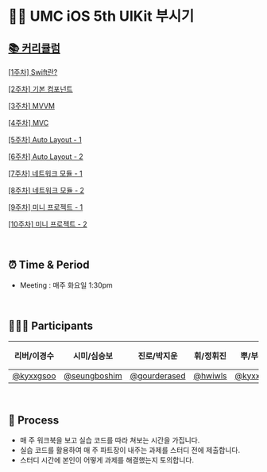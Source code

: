 # 👊🏻 UMC iOS 5th UIKit 부시기

## <a href="https://small-newsprint-0de.notion.site/UIKit-42fd7d28ed664ec9a7c040d46cb3de35">📚 커리큘럼</a>

<a href="https://small-newsprint-0de.notion.site/1-Swift-099bf96aa5d649178d01a606a9bd8ebc">[1주차] Swift란?</a>

<a href="https://small-newsprint-0de.notion.site/2-0e4890f32f14466b8ab2691b5c9e426a">[2주차] 기본 컴포넌트</a>

<a href="https://small-newsprint-0de.notion.site/3-MVVM-79e1250d50f3415aa13248eb82e508fe">[3주차] MVVM</a>

<a href="https://small-newsprint-0de.notion.site/4-MVC-d7c92ae665bb4ee4ae3edce1cc8a9af7">[4주차] MVC</a>

<a href="https://small-newsprint-0de.notion.site/5-Auto-Layout-1-7cf18380f4594c27984041e485b2726c">[5주차] Auto Layout - 1</a>

<a href="https://small-newsprint-0de.notion.site/6-Auto-Layout-2-811ffbffa3f74938adcd68b3d6cfd816">[6주차] Auto Layout - 2</a>

<a href="https://small-newsprint-0de.notion.site/7-1-8fb33260f6954fbb980f8ac2e7ced13f">[7주차] 네트워크 모듈 - 1</a>

<a href="https://small-newsprint-0de.notion.site/8-2-0d379cc8a8224429ad224dc7b12301f5">[8주차] 네트워크 모듈 - 2</a>

<a href="https://small-newsprint-0de.notion.site/9-1-fb5b3f541b014640bceb37c950ebb5c6">[9주차] 미니 프로젝트 - 1</a>

<a href="https://small-newsprint-0de.notion.site/10-2-ccd73d7e3b964b2d9a2e71553ef0c352">[10주차] 미니 프로젝트 - 2</a>

<br/>

## ⏰ Time & Period

- Meeting : 매주 화요일 1:30pm

<br/>

## 🧑🏻‍💻 Participants

|리버/이경수|시미/심승보|진로/박지운|휘/정휘진|뿌/부준혁|체리/이희주|
|:----:|:----:|:----:|:----:|:----:|:----:|
|<a href="https://github.com/kyxxgsoo">@kyxxgsoo</a>|<a href="https://github.com/seungboshim">@seungboshim</a>|<a href="https://github.com/gourderased">@gourderased</a>|<a href="https://github.com/hwiwls">@hwiwls</a>|<a href="https://github.com/kyxxgsoo">@kyxxgsoo</a>|<a href="https://github.com/hj1487">@hj1487</a>|

<br/>

## 📖 Process
- 매 주 워크북을 보고 실습 코드를 따라 쳐보는 시간을 가집니다.
- 실습 코드를 활용하여 매 주 파트장이 내주는 과제를 스터디 전에 제출합니다.
- 스터디 시간에 본인이 어떻게 과제를 해결했는지 토의합니다.
